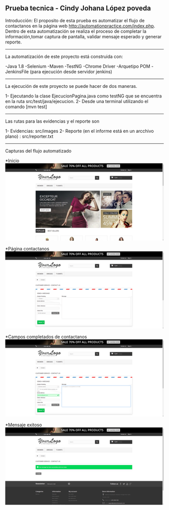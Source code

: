 Prueba tecnica - Cindy Johana López poveda
----------------------------------------------------
Introducción:
El proposito de esta prueba es automatizar el flujo de contactanos en la página web http://automationpractice.com/index.php.
Dentro de esta automatización se realiza el proceso de completar la información,tomar captura de pantalla, validar mensaje esperado y generar reporte.

----------------------------------------------------
La automatización de este proyecto está construida con:

-Java 1.8
-Selenium
-Maven
-TestNG
-Chrome Driver
-Arquetipo POM
-JenkinsFile (para ejecución desde servidor jenkins)

----------------------------------------------------
La ejecución de este proyecto se puede hacer de dos maneras.

1- Ejecutando la clase EjecucionPagina.java como testNG que se encuentra en la ruta src/test/java/ejecucion.
2- Desde una terminal utilizando el comando [mvn test]


----------------------------------------------------
Las rutas para las evidencias y el reporte son

1- Evidencias: src/images
2- Reporte (en el informe está en un arcchivo plano) : src/reporter.txt 

----------------------------------------------------
Capturas del flujo automatizado

*Inicio
![ScreenShot](https://github.com/johaPoveda/Prueba/blob/master/src/images/1_incio.png)

*Página contactanos
![ScreenShot](https://github.com/johaPoveda/Prueba/blob/master/src/images/2_contactanos.png)

*Campos completados de contactanos
![ScreenShot](https://github.com/johaPoveda/Prueba/blob/master/src/images/3_campos%20contact%20us.png)

*Mensaje exitoso
![ScreenShot](https://github.com/johaPoveda/Prueba/blob/master/src/images/4_mesaje%20contacto%20exitoso.png)

